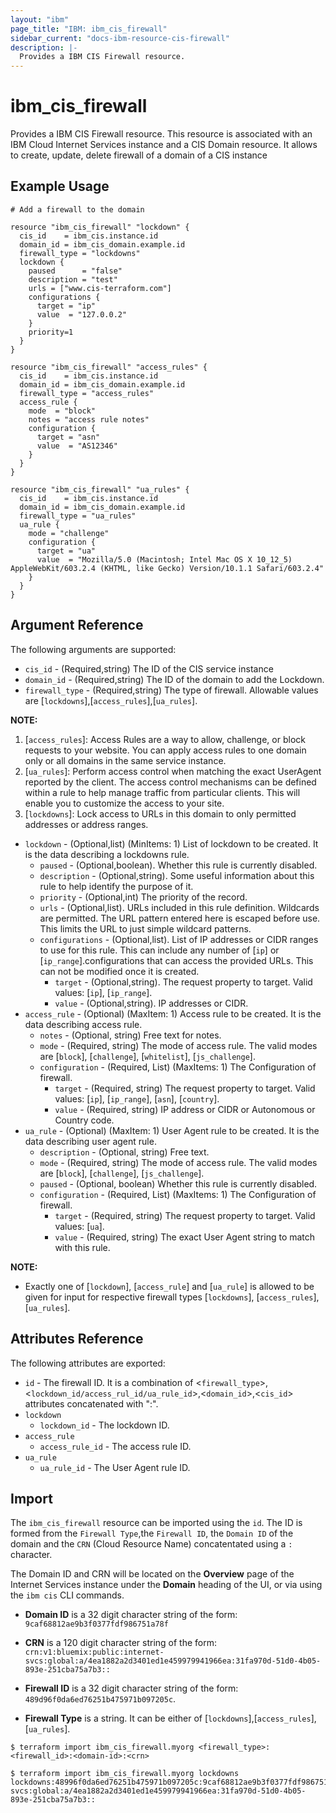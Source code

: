 ```yaml
---
layout: "ibm"
page_title: "IBM: ibm_cis_firewall"
sidebar_current: "docs-ibm-resource-cis-firewall"
description: |-
  Provides a IBM CIS Firewall resource.
---
```


# ibm_cis_firewall

Provides a IBM CIS Firewall resource. This resource is associated with an IBM Cloud Internet Services instance and a CIS Domain resource. It allows to create, update, delete firewall of a domain of a CIS instance

## Example Usage

```hcl
# Add a firewall to the domain

resource "ibm_cis_firewall" "lockdown" {
  cis_id    = ibm_cis.instance.id
  domain_id = ibm_cis_domain.example.id
  firewall_type = "lockdowns"
  lockdown {
    paused      = "false"
    description = "test"
    urls = ["www.cis-terraform.com"]
    configurations {
      target = "ip"
      value  = "127.0.0.2"
    }
    priority=1
  }
}

resource "ibm_cis_firewall" "access_rules" {
  cis_id    = ibm_cis.instance.id
  domain_id = ibm_cis_domain.example.id
  firewall_type = "access_rules"
  access_rule {
    mode  = "block"
    notes = "access rule notes"
    configuration {
      target = "asn"
      value  = "AS12346"
    }
  }
}

resource "ibm_cis_firewall" "ua_rules" {
  cis_id    = ibm_cis.instance.id
  domain_id = ibm_cis_domain.example.id
  firewall_type = "ua_rules"
  ua_rule {
    mode = "challenge"
    configuration {
      target = "ua"
      value  = "Mozilla/5.0 (Macintosh; Intel Mac OS X 10_12_5) AppleWebKit/603.2.4 (KHTML, like Gecko) Version/10.1.1 Safari/603.2.4"
    }
  }
}
```

## Argument Reference

The following arguments are supported:

- `cis_id` - (Required,string) The ID of the CIS service instance
- `domain_id` - (Required,string) The ID of the domain to add the Lockdown.
- `firewall_type` - (Required,string) The type of firewall. Allowable values are [`lockdowns`],[`access_rules`],[`ua_rules`].

**NOTE:**

1. [`access_rules`]: Access Rules are a way to allow, challenge, or block requests to your website. You can apply access rules to one domain only or all domains in the same service instance.
2. [`ua_rules`]: Perform access control when matching the exact UserAgent reported by the client. The access control mechanisms can be defined within a rule to help manage traffic from particular clients. This will enable you to customize the access to your site.
3. [`lockdowns`]: Lock access to URLs in this domain to only permitted addresses or address ranges.

- `lockdown` - (Optional,list) (MinItems: 1) List of lockdown to be created. It is the data describing a lockdowns rule.
  - `paused` - (Optional,boolean). Whether this rule is currently disabled.
  - `description` - (Optional,string). Some useful information about this rule to help identify the purpose of it.
  - `priority` - (Optional,int) The priority of the record.
  - `urls` - (Optional,list). URLs included in this rule definition. Wildcards are permitted. The URL pattern entered here is escaped before use. This limits the URL to just simple wildcard patterns.
  - `configurations` - (Optional,list). List of IP addresses or CIDR ranges to use for this rule. This can include any number of [`ip`] or [`ip_range`].configurations that can access the provided URLs. This can not be modified once it is created.
    - `target` - (Optional,string). The request property to target. Valid values: [`ip`], [`ip_range`].
    - `value` - (Optional,string). IP addresses or CIDR.
- `access_rule` - (Optional) (MaxItem: 1) Access rule to be created. It is the data describing access rule.
  - `notes` - (Optional, string) Free text for notes.
  - `mode` - (Required, string) The mode of access rule. The valid modes are [`block`], [`challenge`], [`whitelist`], [`js_challenge`].
  - `configuration` - (Required, List) (MaxItems: 1) The Configuration of firewall.
    - `target` - (Required, string) The request property to target. Valid values: [`ip`], [`ip_range`], [`asn`], [`country`].
    - `value` - (Required, string) IP address or CIDR or Autonomous or Country code.
- `ua_rule` - (Optional) (MaxItem: 1) User Agent rule to be created. It is the data describing user agent rule.
  - `description` - (Optional, string) Free text.
  - `mode` - (Required, string) The mode of access rule. The valid modes are [`block`], [`challenge`], [`js_challenge`].
  - `paused` - (Optional, boolean) Whether this rule is currently disabled.
  - `configuration` - (Required, List) (MaxItems: 1) The Configuration of firewall.
    - `target` - (Required, string) The request property to target. Valid values: [`ua`].
    - `value` - (Required, string) The exact User Agent string to match with this rule.

**NOTE:**

- Exactly one of [`lockdown`], [`access_rule`] and [`ua_rule`] is allowed to be given for input for respective firewall types [`lockdowns`], [`access_rules`], [`ua_rules`].

## Attributes Reference

The following attributes are exported:

- `id` - The firewall ID. It is a combination of <`firewall_type`>,<`lockdown_id/access_rul_id/ua_rule_id`>,<`domain_id`>,<`cis_id`> attributes concatenated with ":".
- `lockdown`
  - `lockdown_id` - The lockdown ID.
- `access_rule`
  - `access_rule_id` - The access rule ID.
- `ua_rule`
  - `ua_rule_id` - The User Agent rule ID.

## Import

The `ibm_cis_firewall` resource can be imported using the `id`. The ID is formed from the `Firewall Type`,the `Firewall ID`, the `Domain ID` of the domain and the `CRN` (Cloud Resource Name) concatentated using a `:` character.

The Domain ID and CRN will be located on the **Overview** page of the Internet Services instance under the **Domain** heading of the UI, or via using the `ibm cis` CLI commands.

- **Domain ID** is a 32 digit character string of the form: `9caf68812ae9b3f0377fdf986751a78f`

- **CRN** is a 120 digit character string of the form: `crn:v1:bluemix:public:internet-svcs:global:a/4ea1882a2d3401ed1e459979941966ea:31fa970d-51d0-4b05-893e-251cba75a7b3::`

- **Firewall ID** is a 32 digit character string of the form: `489d96f0da6ed76251b475971b097205c`.

- **Firewall Type** is a string. It can be either of [`lockdowns`],[`access_rules`],[`ua_rules`].

```
$ terraform import ibm_cis_firewall.myorg <firewall_type>:<firewall_id>:<domain-id>:<crn>

$ terraform import ibm_cis_firewall.myorg lockdowns lockdowns:48996f0da6ed76251b475971b097205c:9caf68812ae9b3f0377fdf986751a78f:crn:v1:bluemix:public:internet-svcs:global:a/4ea1882a2d3401ed1e459979941966ea:31fa970d-51d0-4b05-893e-251cba75a7b3::
```

